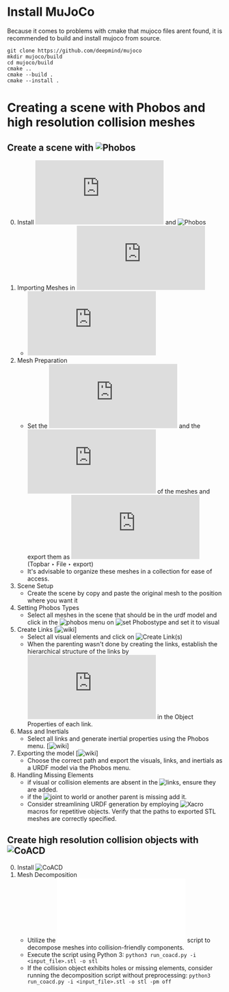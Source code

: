 # Install MuJoCo
Because it comes to problems with cmake that mujoco files arent found, it is recommended to build and install mujoco from source.
```
git clone https://github.com/deepmind/mujoco
mkdir mujoco/build
cd mujoco/build
cmake ..
cmake --build .
cmake --install .
```

# Creating a scene with Phobos and high resolution collision meshes
## Create a scene with ![Phobos](https://github.com/dfki-ric/phobos)
0. Install ![Blender](https://docs.blender.org/manual/en/latest/getting_started/installing/index.html#installing-blender) and ![Phobos](https://github.com/dfki-ric/phobos/wiki/Installation#phobos)
1. Importing Meshes in ![Blender](https://docs.blender.org/manual/en/latest/index.html)
    - ![Topbar ‣ File ‣ Import](https://docs.blender.org/manual/en/latest/files/import_export.html)
2. Mesh Preparation
    - Set the ![origin](https://docs.blender.org/manual/en/latest/scene_layout/object/origin.html#set-origin) and the ![transform](https://docs.blender.org/manual/en/latest/scene_layout/object/properties/transforms.html#transform) of the meshes and export them as ![stl](https://docs.blender.org/manual/en/latest/files/import_export/stl.html#exporting) (Topbar ‣ File ‣ export)
    -  It's advisable to organize these meshes in a collection for ease of access.
3. Scene Setup
    - Create the scene by copy and paste the original mesh to the position where you want it
4. Setting Phobos Types
    - Select all meshes in the scene that should be in the urdf model and click in the ![phobos menu](https://github.com/dfki-ric/phobos/wiki/Phobos-GUI) on ![set Phobostype](https://github.com/dfki-ric/phobos/wiki/Operators#set-phobostype) and set it to visual
5. Create Links [![wiki](https://github.com/dfki-ric/phobos/wiki/Kinematic-Skeleton)]
    - Select all visual elements and click on ![Create Link(s)](https://github.com/dfki-ric/phobos/wiki/Operators#create-link)
    - When the parenting wasn't done by creating the links, establish the hierarchical structure of the links by ![assigning parent links](https://docs.blender.org/manual/en/latest/animation/armatures/bones/editing/parenting.html#parenting) in the Object Properties of each link.
6. Mass and Inertials 
    - Select all links and generate inertial properties using the Phobos menu. [![wiki](https://github.com/dfki-ric/phobos/wiki/Mass-and-Inertia)]
7. Exporting the model [![wiki](https://github.com/dfki-ric/phobos/wiki/Export)]
    - Choose the correct path and export the visuals, links, and inertials as a URDF model via the Phobos menu.
8. Handling Missing Elements
    - if visual or collision elements are absent in the ![links](http://wiki.ros.org/urdf/XML/link), ensure they are added.
    - if the ![joint](http://wiki.ros.org/urdf/XML/joint) to world or another parent is missing add it. 
    - Consider streamlining URDF generation by employing ![Xacro](http://wiki.ros.org/xacro) macros for repetitive objects. Verify that the paths to exported STL meshes are correctly specified.

## Create high resolution collision objects with ![CoACD](https://github.com/SarahWeiii/CoACD)
0. Install ![CoACD](https://github.com/SarahWeiii/CoACD?tab=readme-ov-file#1-installation)
1. Mesh Decomposition
    - Utilize the ![run_coacd.py](mujoco_ros2_control/scripts/run_coacd.py) script to decompose meshes into collision-friendly components.
    - Execute the script using Python 3: ```python3 run_coacd.py -i <input_file>.stl -o stl```
    - If the collision object exhibits holes or missing elements, consider running the decomposition script without preprocessing:  ```python3 run_coacd.py -i <input_file>.stl -o stl -pm off```
